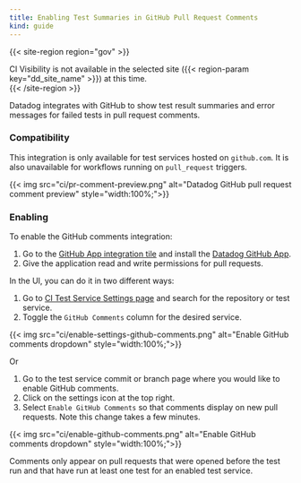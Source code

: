 ```yaml
---
title: Enabling Test Summaries in GitHub Pull Request Comments
kind: guide
---
```


{{< site-region region="gov" >}}
<div class="alert alert-warning">CI Visibility is not available in the selected site ({{< region-param key="dd_site_name" >}}) at this time.</div>
{{< /site-region >}}

Datadog integrates with GitHub to show test result summaries and error messages for failed tests in pull request comments.

### Compatibility
This integration is only available for test services hosted on `github.com`. It is also unavailable for workflows running on `pull_request` triggers.

{{< img src="ci/pr-comment-preview.png" alt="Datadog GitHub pull request comment preview" style="width:100%;">}}

### Enabling
To enable the GitHub comments integration:

1. Go to the [GitHub App integration tile][2] and install the [Datadog GitHub App][1].
2. Give the application read and write permissions for pull requests.

In the UI, you can do it in two different ways:

1. Go to [CI Test Service Settings page][3] and search for the repository or test service.
2. Toggle the `GitHub Comments` column for the desired service.

{{< img src="ci/enable-settings-github-comments.png" alt="Enable GitHub comments dropdown" style="width:100%;">}}

Or

1. Go to the test service commit or branch page where you would like to enable GitHub comments.
2. Click on the settings icon at the top right.
3. Select `Enable GitHub Comments` so that comments display on new pull requests. Note this change takes a few minutes.

{{< img src="ci/enable-github-comments.png" alt="Enable GitHub comments dropdown" style="width:100%;">}}

Comments only appear on pull requests that were opened before the test run and that have run at least one test for an enabled test service.

[1]: /integrations/github_apps/
[2]: https://app.datadoghq.com/integrations/github-apps
[3]: https://app.datadoghq.com/ci/settings/test-service
